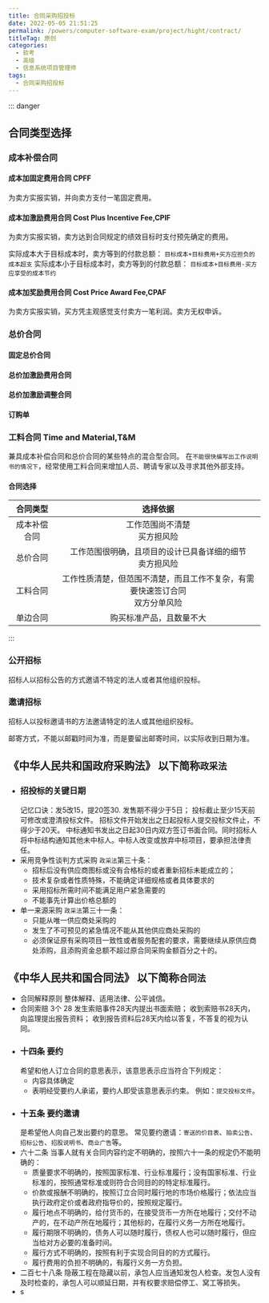 ```yaml
---
title: 合同采购招投标
date: 2022-05-05 21:51:25
permalink: /powers/computer-software-exam/project/hight/contract/
titleTag: 原创
categories:
  - 软考
  - 高级
  - 信息系统项目管理师
tags:
  - 合同采购招投标
---
```

::: danger
## 合同类型选择
### 成本补偿合同
#### 成本加固定费用合同 CPFF
为卖方实报实销，并向卖方支付一笔固定费用。
#### 成本加激励费用合同 Cost Plus Incentive Fee,CPIF
为卖方实报实销，卖方达到合同规定的绩效目标时支付预先确定的费用。

实际成本大于目标成本时，卖方等到的付款总额：
`目标成本+目标费用+买方应担负的成本超支`
实际成本小于目标成本时，卖方等到的付款总额：
`目标成本+目标费用-买方应享受的成本节约`
#### 成本加奖励费用合同 Cost Price Award Fee,CPAF 
为卖方实报实销，买方凭主观感觉支付卖方一笔利润。卖方无权申诉。
### 总价合同
#### 固定总价合同
#### 总价加激励费用合同
#### 总价加激励调整合同
#### 订购单
### 工料合同 Time and Material,T&M
兼具成本补偿合同和总价合同的某些特点的混合型合同。
在`不能很快编写出工作说明书的情况下`，经常使用工料合同来增加人员、聘请专家以及寻求其他外部支持。

#### 合同选择

|   合同类型   |                                    选择依据                                    |
| :----------: | :----------------------------------------------------------------------------: |
| 成本补偿合同 |                         工作范围尚不清楚<br>买方担风险                         |
|   总价合同   |           工作范围很明确，且项目的设计已具备详细的细节<br>卖方担风险           |
|   工料合同   | 工作性质清楚，但范围不清楚，而且工作不复杂，有需要快速签订合同<br>双方分单风险 |
|   单边合同   |                            购买标准产品，且数量不大                            |

:::
### 公开招标
招标人以招标公告的方式邀请不特定的法人或者其他组织投标。
### 邀请招标
招标人以投标邀请书的方法邀请特定的法人或其他组织投标。

邮寄方式，不能以邮戳时间为准，而是要留出邮寄时间，以实际收到日期为准。
## 《中华人民共和国政府采购法》 以下简称`政采法`
- ### 招投标的关键日期
  记忆口诀：发5改15，提20签30.
  发售期不得少于5日；
  投标截止至少15天前可修改或澄清投标文件。
  招标文件开始发出之日起投标人提交投标文件止，不得少于20天。
  中标通知书发出之日起30日内双方签订书面合同。同时招标人将中标结构通知其他未中标人。中标人改变或放弃中标项目，要承担法律责任。
- 采用竞争性谈判方式采购
  `政采法`第三十条：
  - 招标后没有供应商图标或没有合格标的或者重新招标未能成立的；
  - 技术复杂或者性质特殊，不能确定详细规格或者具体要求的
  - 采用招标所需时间不能满足用户紧急需要的
  - 不能事先计算出价格总额的
- 单一来源采购
  `政采法`第三十一条：
  - 只能从唯一供应商处采购的
  - 发生了不可预见的紧急情况不能从其他供应商处采购的
  - 必须保证原有采购项目一致性或者服务配套的要求，需要继续从原供应商处添购，且添购资金总额不超过原合同采购金额百分之十的。
## 《中华人民共和国合同法》 以下简称`合同法`
- 合同解释原则
  整体解释、适用法律、公平诚信。
- 合同索赔 3个 28
  发生索赔事件28天内提出书面索赔；
  收到索赔书28天内，向监理提出报告资料；
  收到报告资料后28天内给以答复，不答复的视为认同。
- ### 十四条 要约
  希望和他人订立合同的意思表示，该意思表示应当符合下列规定：
  - 内容具体确定
  - 表明经受要约人承诺，要约人即受该意思表示约束。
  例如：`提交投标文件`。
- ### 十五条 要约邀请
  是希望他人向自己发出要约的意思。
  常见要约邀请：`寄送的价目表`、`拍卖公告`、`招标公告`、`招股说明书`、`商业广告`等。
- 六十二条
  当事人就有关合同内容约定不明确的，按照六十一条的规定仍不能明确的：
  - 质量要求不明确的，按照国家标准、行业标准履行；没有国家标准、行业标准的，按照通常标准或则符合合同目的的特定标准履行。
  - 价款或报酬不明确的，按照订立合同时履行地的市场价格履行；依法应当执行政府定价或者政府指导价的，按照规定履行。
  - 履行地点不明确的，给付货币的，在接受货币一方所在地履行；交付不动产的，在不动产所在地履行；其他标的，在履行义务一方所在地履行。
  - 履行期限不明确的，债务人可以随时履行，债权人也可以随时履行，但应当给对方必要的准备时间。
  - 履行方式不明确的，按照有利于实现合同目的的方式履行。
  - 履行费用的负担不明确的，有履行义务一方负担。
- 二百七十八条
  隐蔽工程在隐藏以前，承包人应当通知发包人检查。发包人没有及时检查的，承包人可以顺延日期，并有权要求赔偿停工、窝工等损失。
- s